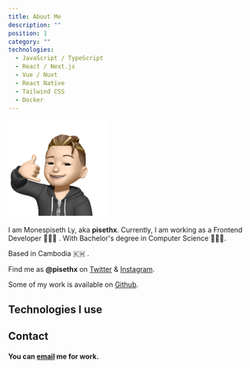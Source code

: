 ```yaml
---
title: About Me
description: ""
position: 1
category: ""
technologies:
  - JavaScript / TypeScript
  - React / Next.js
  - Vue / Nuxt
  - React Native
  - Tailwind CSS
  - Docker
---
```


<img src="/profile.png" width="200" height="200" alt=""/>

I am Monespiseth Ly, aka **pisethx**. Currently, I am working as a Frontend Developer 🧑🏼‍💻 . With Bachelor's degree in Computer Science 👨🏼‍🎓.

Based in Cambodia 🇰🇭 .

Find me as **@pisethx** on [Twitter](https://twitter.com/pisethx) & [Instagram](https://instagram.com/pisethx).

Some of my work is available on [Github](https://github.com/pisethx).

## Technologies I use

<list :items="technologies"></list>

## Contact

#### You can [email](mailto:pisethlee111@gmail.com) me for work.
